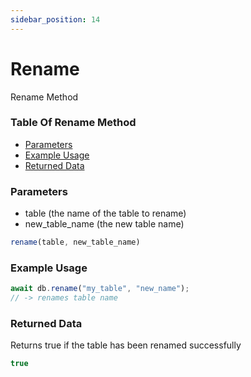 ```yaml
---
sidebar_position: 14
---
```


# Rename

Rename Method

### Table Of Rename Method

- [Parameters](#parameters)
- [Example Usage](#example-usage)
- [Returned Data](#returned-data)

### Parameters
- table (the name of the table to rename)
- new_table_name (the new table name)
```js
rename(table, new_table_name)
```

### Example Usage
```js
await db.rename("my_table", "new_name");
// -> renames table name
```

### Returned Data
Returns true if the table has been renamed successfully
```js
true
```